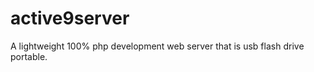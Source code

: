 active9server
=============

A lightweight 100% php development web server that is usb flash drive portable.
